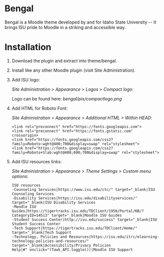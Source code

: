 # Bengal

Bengal is a Moodle theme developed by and for Idaho State University -- It brings ISU pride to Moodle in a striking and accessible way.

# Installation

1. Download the plugin and extract into theme/bengal.
2. Install like any other Moodle plugin (visit Site Administration).
3. Add ISU logo:
   
   *Site Administration > Appearance > Logos > Compact logo*:
   
   Logo can be found here: *bengal/pix/compactlogo.png*
   
4. Add HTML for Roboto Font: 

   *Site Administration > Appearance > Additional HTML > Within HEAD*:

   <pre><code>&lt;link rel="preconnect" href="https://fonts.googleapis.com">
   &lt;link rel="preconnect" href="https://fonts.gstatic.com" crossorigin>
   &lt;link href="https://fonts.googleapis.com/css2?family=Roboto:wght@400;700&display=swap" rel="stylesheet">
   &lt;link href="https://fonts.googleapis.com/css2?family=Roboto+Slab:wght@400;600;700&display=swap" rel="stylesheet"></code></pre>
   
5. Add ISU resources links:

   *Site Administration > Appearance > Theme Settings > Custom menu options*:

   <pre><code>ISU resources
   -Counseling Services|https://www.isu.edu/ctc/" target="_blank|ISU Counseling Services
   -Disability Services|https://isu.edu/disabilityservices/" target="_blank|ISU Disability Services
   -Moodle ISU Guides|https://tigertracks.isu.edu/TDClient/1950/Portal/KB/&#63CategoryID=14513" target="_blank|Moodle ISU Guides
   -Student Success Center|http://isu.edu/success" target="_blank|ISU Student Success Center
   -Tech Support|https://tigertracks.isu.edu/TDClient/Home/" target="_blank|Tech Support
   -Technology, Policies and Resources|https://isu.edu/itrc/elearning-technology-policies-and-resources/" target="_blank|Accessibility/Privacy Policies
   Help|#" onclick="(Tawk_API.toggle())|Moodle ISU Support</code></pre>
